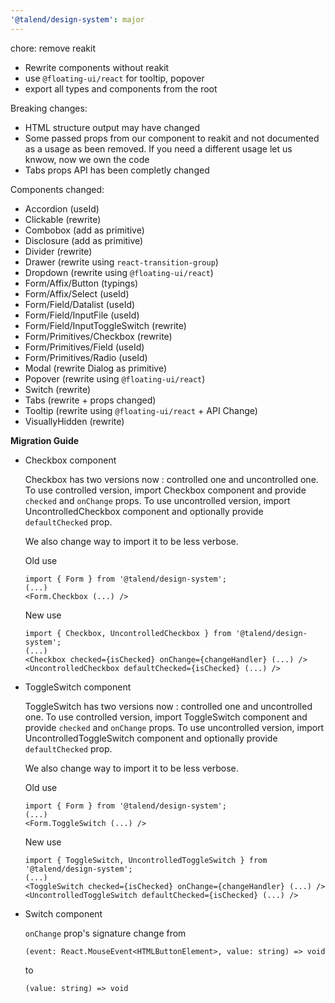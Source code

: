 ```yaml
---
'@talend/design-system': major
---
```


chore: remove reakit

* Rewrite components without reakit
* use `@floating-ui/react` for tooltip, popover
* export all types and components from the root

Breaking changes:
* HTML structure output may have changed
* Some passed props from our component to reakit and not documented as a usage as been removed. If you need a different usage let us knwow, now we own the code
* Tabs props API has been completly changed

Components changed:
* Accordion (useId)
* Clickable (rewrite)
* Combobox (add as primitive)
* Disclosure (add as primitive)
* Divider (rewrite)
* Drawer (rewrite using `react-transition-group`)
* Dropdown (rewrite using `@floating-ui/react`)
* Form/Affix/Button (typings)
* Form/Affix/Select (useId)
* Form/Field/Datalist (useId)
* Form/Field/InputFile (useId)
* Form/Field/InputToggleSwitch (rewrite)
* Form/Primitives/Checkbox (rewrite)
* Form/Primitives/Field (useId)
* Form/Primitives/Radio (useId)
* Modal (rewrite Dialog as primitive)
* Popover (rewrite using `@floating-ui/react`)
* Switch (rewrite)
* Tabs (rewrite + props changed)
* Tooltip (rewrite using `@floating-ui/react` + API Change)
* VisuallyHidden (rewrite)


**Migration Guide**

* Checkbox component

    Checkbox has two versions now : controlled one and uncontrolled one.
    To use controlled version, import Checkbox component and provide `checked` and `onChange` props.
    To use uncontrolled version, import UncontrolledCheckbox component and optionally provide `defaultChecked` prop.

    We also change way to import it to be less verbose.

    Old use
    ```
    import { Form } from '@talend/design-system';
    (...)
    <Form.Checkbox (...) />
    ```

    New use
    ```
    import { Checkbox, UncontrolledCheckbox } from '@talend/design-system';
    (...)
    <Checkbox checked={isChecked} onChange={changeHandler} (...) />
    <UncontrolledCheckbox defaultChecked={isChecked} (...) />
    ```

* ToggleSwitch component

    ToggleSwitch has two versions now : controlled one and uncontrolled one.
    To use controlled version, import ToggleSwitch component and provide `checked` and `onChange` props.
    To use uncontrolled version, import UncontrolledToggleSwitch component and optionally provide `defaultChecked` prop.

    We also change way to import it to be less verbose.

    Old use
    ```
    import { Form } from '@talend/design-system';
    (...)
    <Form.ToggleSwitch (...) />
    ```

    New use
    ```
    import { ToggleSwitch, UncontrolledToggleSwitch } from '@talend/design-system';
    (...)
    <ToggleSwitch checked={isChecked} onChange={changeHandler} (...) />
    <UncontrolledToggleSwitch defaultChecked={isChecked} (...) />
    ```

* Switch component

    `onChange` prop's signature change from
    ```
    (event: React.MouseEvent<HTMLButtonElement>, value: string) => void
    ```
    to
    ```
    (value: string) => void
    ```

